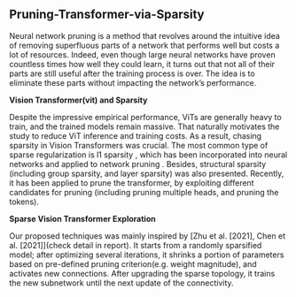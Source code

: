 ## Pruning-Transformer-via-Sparsity

Neural network pruning is a method that revolves around the intuitive idea of removing superfluous
parts of a network that performs well but costs a lot of resources. Indeed, even though large neural
networks have proven countless times how well they could learn, it turns out that not all of their parts
are still useful after the training process is over. The idea is to eliminate these parts without impacting
the network’s performance.

**Vision Transformer(vit) and Sparsity**

Despite the impressive empirical performance, ViTs are generally heavy to train, and the trained
models remain massive. That naturally motivates the study to reduce ViT inference and training
costs. As a result, chasing sparsity in Vision Transformers was crucial. The most common type of
sparse regularization is l1 sparsity , which has been incorporated into neural networks and applied to
network pruning . Besides, structural sparsity (including group sparsity, and layer sparsity) was also
presented. Recently, it has been applied to prune the transformer, by exploiting different candidates
for pruning (including pruning multiple heads, and pruning the tokens).

**Sparse Vision Transformer Exploration**

Our proposed techniques was mainly inspired by [Zhu et al. [2021], Chen et al. [2021]](check detail in report). It starts from
a randomly sparsified model; after optimizing several iterations, it shrinks a portion of parameters
based on pre-defined pruning criterion(e.g. weight magnitude), and activates new connections. After
upgrading the sparse topology, it trains the new subnetwork until the next update of the connectivity.
